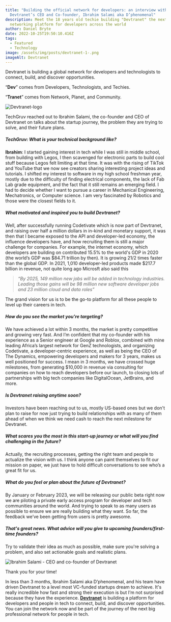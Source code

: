 ```yaml
---
title: "Building the official network for developers: an interview with
  Devtranet’s CEO and Co-founder, Ibrahim Salami aka D’phenomenal"
description: Meet the 18 years old techie building "Devtranet" the next biggest
  networking platform for developers across the world
author: Daniel Bryte
date: 2022-10-25T19:50:10.416Z
tags:
  - Featured
  - Technology
image: /assets/img/posts/devtranet-1-.png
imageAlt: Devtranet
---
```

Devtranet is building a global network for developers and technologists to connect, build, and discover opportunities.

“**Dev**” comes from Developers, Technologists, and Techies.

“**Tranet**” comes from Network, Planet, and Community.

![Devtranet-logo](/assets/img/posts/devtranet.png "Devtranet")

TechGruv reached out to Ibrahim Salami, the co-founder and CEO of Devtranet on talks about the startup journey, the problem they are trying to solve, and their future plans.

##### TechGruv: What is your technical background like?

**Ibrahim**: I started gaining interest in tech while I was still in middle school, from building with Legos, I then scavenged for electronic parts to build cool stuff because Legos felt limiting at that time. It was with the rising of TikTok and YouTube that we now see creators sharing interesting project ideas and tutorials. I shifted my interest to software in my high school freshman year, mostly due to the difficulty of finding electrical components, the lack of Fab Lab grade equipment, and the fact that it still remains an emerging field. I had to decide whether I want to pursue a career in Mechanical Engineering, Mechatronics, or Computer science. I am very fascinated by Robotics and those were the closest fields to it.

##### What motivated and inspired you to build Devtranet?

Well, after successfully running Codetivate which is now part of Devtranet, and raising  over half a million dollars in in-kind and monetary support, it was then that I became exposed to the API and developer-led economy, the influence developers have, and how recruiting them is still a major challenge for companies. For example, the internet economy, which developers are building on contributed 15.5% to the world's GDP in 2020 (the world’s GDP was $84.71 trillion by then). It is growing 21/2 times faster than the global GDP. In 2021, 1,010 developer-led products made $217.7 billion in revenue, not quite long ago Microsft also said this                                                     

> *“By 2025, 149 million new jobs will be added in technology industries. Leading those gains will be 98 million new software developer jobs and 23 million cloud and data roles”*         

The grand vision for us is to be the go-to platform for all these people to level up their careers in tech.

##### How do you see the market you're targeting?

We have achieved a lot within 3 months, the market is pretty competitive and growing very fast. And I’m confident that my co-founder with his experience as a Senior engineer at Google and Roblox, combined with mine leading Africa’s largest network for GenZ technologists, and organizing Codetivate, a developer-centric experience, as well as being the CEO of The Dynamics, empowering developers and makers for 3 years, makes us well positioned for success. I mean in 3 months, we have crossed huge milestones, from generating $10,000 in revenue via consulting for companies on how to reach developers before our launch, to closing lots of partnerships with big tech companies like DigitalOcean, JetBrains, and more.

##### Is Devtranet raising anytime soon?

Investors have been reaching out to us, mostly US-based ones but we don't plan to raise for now just trying to build relationships with as many of them ahead of when we think we need cash to reach the next milestone for Devtranet.

##### What scares you the most in this start-up journey or what will you find challenging in the future?

Actually, the recruiting processes, getting the right team and people to actualize the vision with us. I think anyone can paint themselves to fit our mission on paper, we just have to hold difficult conversations to see who’s a great fit for us.

##### What do you feel or plan about the future of Devtranet?

By January or February 2023, we will be releasing our public beta right now we are piloting a private early access program for developer and tech communities around the world. And trying to speak to as many users as possible to ensure we are really building what they want. So far, the feedback we’ve been getting from users is pretty awesome.

##### That's great news. What advice will you give to upcoming founders/first-time founders?

Try to validate their idea as much as possible, make sure you're solving a problem, and also set actionable goals and realistic plans.

![Ibrahim Salami - CEO and co-founder of Devtranet](/assets/img/posts/techgruv-2-.png "Ibrahim Salami - CEO and co-founder of Devtranet")

Thank you for your time!

In less than 3 months, Ibrahim Salami aka D’phenomenal, and his team have driven Devtranet to a level most VC-funded startups dream to achieve. It's really incredible how fast and strong their execution is but I’m not surprised because they have the experience. **[Devtranet](www.devtranet.tech)** is building a platform for developers and people in tech to connect, build, and discover opportunities. You can join the network now and be part of the journey of the next big professional network for people in tech.
